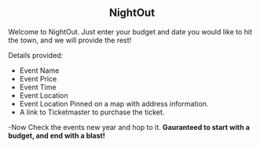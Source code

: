## <center> NightOut </center>

Welcome to NightOut. Just enter your budget and date you would like to hit the town, and we will provide the rest!

Details provided:
- Event Name
- Event Price
- Event Time
- Event Location
- Event Location Pinned on a map with address information.
- A link to Ticketmaster to purchase the ticket. 

-Now Check the events new year and hop to it. 
**Gauranteed to start with a budget, and end with a blast!**

